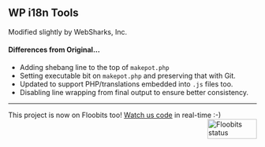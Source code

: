 ## WP i18n Tools

Modified slightly by WebSharks, Inc.

#### Differences from Original...

- Adding shebang line to the top of `makepot.php`
- Setting executable bit on `makepot.php` and preserving that with Git.
- Updated to support PHP/translations embedded into `.js` files too.
- Disabling line wrapping from final output to ensure better consistency.

---

This project is now on Floobits too! [Watch us code](https://floobits.com/jaswsinc/wp-i18n-tools/redirect) in real-time :-) <a href="https://floobits.com/jaswsinc/wp-i18n-tools/redirect"><img alt="Floobits status" width="100" height="40" src="https://floobits.com/jaswsinc/wp-i18n-tools.png" align="right" /></a>